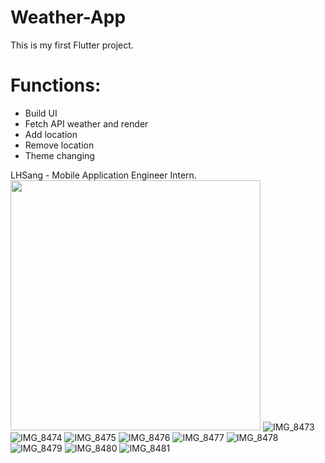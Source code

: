 # Weather-App
This is my first Flutter project.

# Functions:
- Build UI
- Fetch API weather and render
- Add location
- Remove location
- Theme changing



LHSang - Mobile Application Engineer Intern.
<img src="https://github.com/LHSang6403/Flutter-Weather-App/assets/88763282/d98c4a78-8f58-4a1c-9f21-ed76a48857a8" width="400">
![IMG_8473](https://github.com/LHSang6403/Flutter-Weather-App/assets/88763282/d98c4a78-8f58-4a1c-9f21-ed76a48857a8)
![IMG_8474](https://github.com/LHSang6403/Flutter-Weather-App/assets/88763282/74d0ee21-e9f4-4644-955a-44086d6911e8)
![IMG_8475](https://github.com/LHSang6403/Flutter-Weather-App/assets/88763282/a667c9dc-74dd-4536-9ef7-e2d0447d836e)
![IMG_8476](https://github.com/LHSang6403/Flutter-Weather-App/assets/88763282/7927b1be-98d9-4bb3-8fe1-f5cf0a7b55f0)
![IMG_8477](https://github.com/LHSang6403/Flutter-Weather-App/assets/88763282/30f9dc13-fd32-454f-a652-6194941291fb)
![IMG_8478](https://github.com/LHSang6403/Flutter-Weather-App/assets/88763282/af5ec057-3436-4dc5-bb22-12e8a59b6dd7)
![IMG_8479](https://github.com/LHSang6403/Flutter-Weather-App/assets/88763282/1c3f6f09-3165-4457-a512-93de60b1c19f)
![IMG_8480](https://github.com/LHSang6403/Flutter-Weather-App/assets/88763282/31c24407-4237-49c6-929c-2e4bd089cc76)
![IMG_8481](https://github.com/LHSang6403/Flutter-Weather-App/assets/88763282/c7e467ff-4366-4d21-9daf-e11a81f761d6)
